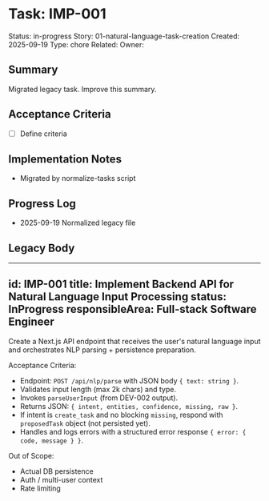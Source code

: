 # Task: IMP-001
Status: in-progress
Story: 01-natural-language-task-creation
Created: 2025-09-19
Type: chore
Related:
Owner:

## Summary
Migrated legacy task. Improve this summary.

## Acceptance Criteria
- [ ] Define criteria

## Implementation Notes
- Migrated by normalize-tasks script

## Progress Log
- 2025-09-19 Normalized legacy file

## Legacy Body

---
id: IMP-001
title: Implement Backend API for Natural Language Input Processing
status: InProgress
responsibleArea: Full-stack Software Engineer
---
Create a Next.js API endpoint that receives the user's natural language input and orchestrates NLP parsing + persistence preparation.

Acceptance Criteria:
- Endpoint: `POST /api/nlp/parse` with JSON body `{ text: string }`.
- Validates input length (max 2k chars) and type.
- Invokes `parseUserInput` (from DEV-002 output).
- Returns JSON: `{ intent, entities, confidence, missing, raw }`.
- If intent is `create_task` and no blocking `missing`, respond with `proposedTask` object (not persisted yet).
- Handles and logs errors with a structured error response `{ error: { code, message } }`.

Out of Scope:
- Actual DB persistence
- Auth / multi-user context
- Rate limiting
